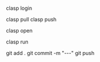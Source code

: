 # 
clasp login

clasp pull
clasp push

clasp open

clasp run <functionName>



git add .
git commit -m "---"
git push

